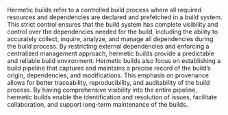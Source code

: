 Hermetic builds refer to a controlled build process where all required resources and dependencies are declared and prefetched in a build system. This strict control ensures that the build system has complete visibility and control over the dependencies needed for the build, including the ability to accurately collect, inquire, analyze, and manage all dependencies during the build process. By restricting external dependencies and enforcing a centralized management approach, hermetic builds provide a predictable and reliable build environment.
Hermetic builds also focus on establishing a build pipeline that captures and maintains a precise record of the build’s origin, dependencies, and modifications. This emphasis on provenance allows for better traceability, reproducibility, and auditability of the build process. By having comprehensive visibility into the entire pipeline, hermetic builds enable the identification and resolution of issues, facilitate collaboration, and support long-term maintenance of the builds.
